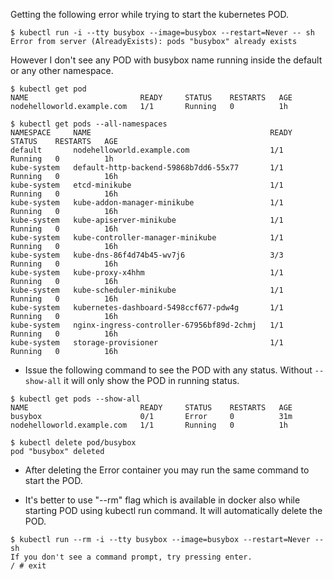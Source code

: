 Getting the following error while trying to start the kubernetes POD. 

~~~
$ kubectl run -i --tty busybox --image=busybox --restart=Never -- sh
Error from server (AlreadyExists): pods "busybox" already exists
~~~

However I don't see any POD with busybox name running inside the default or any other namespace. 

~~~
$ kubectl get pod
NAME                         READY     STATUS    RESTARTS   AGE
nodehelloworld.example.com   1/1       Running   0          1h

$ kubectl get pods --all-namespaces
NAMESPACE     NAME                                        READY     STATUS    RESTARTS   AGE
default       nodehelloworld.example.com                  1/1       Running   0          1h
kube-system   default-http-backend-59868b7dd6-55x77       1/1       Running   0          16h
kube-system   etcd-minikube                               1/1       Running   0          16h
kube-system   kube-addon-manager-minikube                 1/1       Running   0          16h
kube-system   kube-apiserver-minikube                     1/1       Running   0          16h
kube-system   kube-controller-manager-minikube            1/1       Running   0          16h
kube-system   kube-dns-86f4d74b45-wv7j6                   3/3       Running   0          16h
kube-system   kube-proxy-x4hhm                            1/1       Running   0          16h
kube-system   kube-scheduler-minikube                     1/1       Running   0          16h
kube-system   kubernetes-dashboard-5498ccf677-pdw4g       1/1       Running   0          16h
kube-system   nginx-ingress-controller-67956bf89d-2chmj   1/1       Running   0          16h
kube-system   storage-provisioner                         1/1       Running   0          16h
~~~

- Issue the following command to see the POD with any status. Without `--show-all` it will only show the POD in running status. 

~~~
$ kubectl get pods --show-all
NAME                         READY     STATUS    RESTARTS   AGE
busybox                      0/1       Error     0          31m
nodehelloworld.example.com   1/1       Running   0          1h

$ kubectl delete pod/busybox
pod "busybox" deleted
~~~

- After deleting the Error container you may run the same command to start the POD.

- It's better to use "--rm" flag which is available in docker also while starting POD using kubectl run command. It will automatically delete the POD. 

~~~
$ kubectl run --rm -i --tty busybox --image=busybox --restart=Never -- sh
If you don't see a command prompt, try pressing enter.
/ # exit
~~~
